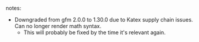 notes:

- Downgraded from gfm 2.0.0 to 1.30.0 due to Katex supply chain issues. Can no longer render math syntax.
  - This will probably be fixed by the time it's relevant again.
